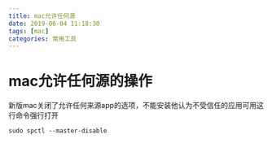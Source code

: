 ```yaml
---
title: mac允许任何源
date: 2019-06-04 11:18:30
tags: [mac]
categories: 常用工具
---
```


# mac允许任何源的操作
新版mac关闭了允许任何来源app的选项，不能安装他认为不受信任的应用可用这行命令强行打开
```
sudo spctl --master-disable
```
